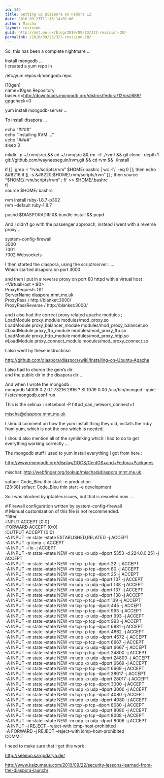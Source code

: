 ```yaml
---
id: 346
title: Setting up Diaspora on Fedora 12
date: 2010-09-23T11:13:14+01:00
author: Mischa
layout: revision
guid: http://mmt.me.uk/blog/2010/09/23/322-revision-20/
permalink: /2010/09/23/322-revision-20/
---
```

So, this has been a complete nightmare &#8230;

Install mongodb &#8230;  
I created a yum repo in 

/etc/yum.repos.d/mongodb.repo

[10gen]  
name=10gen Repository  
baseurl=http://downloads.mongodb.org/distros/fedora/12/os/i686/  
gpgcheck=0

yum install mongodb-server &#8230; 

To install disapora &#8230; 

echo &#8220;####&#8221;  
echo &#8220;Installing RVM &#8230;&#8221;  
echo &#8220;####&#8221;  
sleep 3

mkdir -p ~/.rvm/src/ && cd ~/.rvm/src && rm -rf ./rvm/ && git clone &#8211;depth 1 git://github.com/wayneeseguin/rvm.git && cd rvm && ./install

if [[ \`grep -l &#8220;rvm/scripts/rvm&#8221; $HOME/.bashrc | wc -l\` -eq 0 ]]; then  
echo &#8216;if [[ -s &#8220;$HOME/.rvm/scripts/rvm&#8221; ]] ; then source &#8220;$HOME/.rvm/scripts/rvm&#8221; ; fi&#8217; >> $HOME/.bashrc  
fi  
source $HOME/.bashrc

rvm install ruby-1.8.7-p302  
rvm &#8211;default ruby-1.8.7

pushd $DIASPORADIR && bundle install && popd

And I didn&#8217;t go with the passenger approach, instead i went with a reverse proxy &#8230;

system-config-firewall  
3000  
7001  
7002 Websockets 

I then started the diaspora, using the script/server : &#8230;  
Which started disapora on port 3000

and then i put in a reverse proxy on port 80 httpd with a virtual host :  
<VirtualHost *:80>  
ProxyRequests Off  
ServerName diaspora.mmt.me.uk  
ProxyPass / http://blanket:3000/  
ProxyPassReverse / http://blanket:3000/  
</VirtualHost>

and i also had the correct proxy related apache modules ;  
LoadModule proxy\_module modules/mod\_proxy.so  
LoadModule proxy\_balancer\_module modules/mod\_proxy\_balancer.so  
#LoadModule proxy\_ftp\_module modules/mod\_proxy\_ftp.so  
LoadModule proxy\_http\_module modules/mod\_proxy\_http.so  
#LoadModule proxy\_connect\_module modules/mod\_proxy\_connect.so

I also went by these instructiosn 

http://github.com/diaspora/diaspora/wiki/Installing-on-Ubuntu-Apache

I also had to chcron the gem&#8217;s dir  
and the public dir in the disapora dir .. 

And when I wrote the mongodb :  
mongodb 14008 0.2 0.1 73216 2816 ? Sl 19:19 0:00 /usr/bin/mongod &#8211;quiet -f /etc/mongodb.conf run

This is the selinux : setsebool -P httpd\_can\_network_connect=1

mischa@diaspora.mmt.me.uk 

I should comment on how the yum install thing they did, installs the ruby from yum, which is not the one which is needed.

I should also mention all of the symlinking which i had to do to get everything working correctly &#8230;

The mongodb stuff i used to yum install everything I got from here : 

http://www.mongodb.org/display/DOCS/CentOS+and+Fedora+Packages

mischat: http://webfinger.org/lookup/mischa@diaspora.mmt.me.uk

sofaer: Code_Bleu thin start -e production  
[23:38] sofaer: Code_Bleu thin start -e development

So i was blocked by iptables issues, but that is resovled now &#8230; 

\# Firewall configuration written by system-config-firewall  
\# Manual customization of this file is not recommended.  
*filter  
:INPUT ACCEPT [0:0]  
:FORWARD ACCEPT [0:0]  
:OUTPUT ACCEPT [0:0]  
-A INPUT -m state &#8211;state ESTABLISHED,RELATED -j ACCEPT  
-A INPUT -p icmp -j ACCEPT  
-A INPUT -i lo -j ACCEPT  
-A INPUT -m state &#8211;state NEW -m udp -p udp &#8211;dport 5353 -d 224.0.0.251 -j ACCEPT  
-A INPUT -m state &#8211;state NEW -m tcp -p tcp &#8211;dport 22 -j ACCEPT  
-A INPUT -m state &#8211;state NEW -m tcp -p tcp &#8211;dport 80 -j ACCEPT  
-A INPUT -m state &#8211;state NEW -m tcp -p tcp &#8211;dport 25 -j ACCEPT  
-A INPUT -m state &#8211;state NEW -m udp -p udp &#8211;dport 137 -j ACCEPT  
-A INPUT -m state &#8211;state NEW -m udp -p udp &#8211;dport 138 -j ACCEPT  
-A INPUT -m state &#8211;state NEW -m udp -p udp &#8211;dport 137 -j ACCEPT  
-A INPUT -m state &#8211;state NEW -m udp -p udp &#8211;dport 138 -j ACCEPT  
-A INPUT -m state &#8211;state NEW -m tcp -p tcp &#8211;dport 139 -j ACCEPT  
-A INPUT -m state &#8211;state NEW -m tcp -p tcp &#8211;dport 445 -j ACCEPT  
-A INPUT -m state &#8211;state NEW -m tcp -p tcp &#8211;dport 993 -j ACCEPT  
-A INPUT -m state &#8211;state NEW -m udp -p udp &#8211;dport 993 -j ACCEPT  
-A INPUT -m state &#8211;state NEW -m tcp -p tcp &#8211;dport 993 -j ACCEPT  
-A INPUT -m state &#8211;state NEW -m tcp -p tcp &#8211;dport 6881 -j ACCEPT  
-A INPUT -m state &#8211;state NEW -m tcp -p tcp &#8211;dport 4662 -j ACCEPT  
-A INPUT -m state &#8211;state NEW -m udp -p udp &#8211;dport 4672 -j ACCEPT  
-A INPUT -m state &#8211;state NEW -m tcp -p tcp &#8211;dport 6667 -j ACCEPT  
-A INPUT -m state &#8211;state NEW -m udp -p udp &#8211;dport 6667 -j ACCEPT  
-A INPUT -m state &#8211;state NEW -m tcp -p tcp &#8211;dport 24800 -j ACCEPT  
-A INPUT -m state &#8211;state NEW -m udp -p udp &#8211;dport 24800 -j ACCEPT  
-A INPUT -m state &#8211;state NEW -m udp -p udp &#8211;dport 6669 -j ACCEPT  
-A INPUT -m state &#8211;state NEW -m tcp -p tcp &#8211;dport 6669 -j ACCEPT  
-A INPUT -m state &#8211;state NEW -m tcp -p tcp &#8211;dport 28017 -j ACCEPT  
-A INPUT -m state &#8211;state NEW -m udp -p udp &#8211;dport 28017 -j ACCEPT  
-A INPUT -m state &#8211;state NEW -m tcp -p tcp &#8211;dport 3000 -j ACCEPT  
-A INPUT -m state &#8211;state NEW -m udp -p udp &#8211;dport 3000 -j ACCEPT  
-A INPUT -m state &#8211;state NEW -m tcp -p tcp &#8211;dport 4080 -j ACCEPT  
-A INPUT -m state &#8211;state NEW -m udp -p udp &#8211;dport 4080 -j ACCEPT  
-A INPUT -m state &#8211;state NEW -m tcp -p tcp &#8211;dport 8080 -j ACCEPT  
-A INPUT -m state &#8211;state NEW -m udp -p udp &#8211;dport 8080 -j ACCEPT  
-A INPUT -m state &#8211;state NEW -m tcp -p tcp &#8211;dport 8008 -j ACCEPT  
-A INPUT -m state &#8211;state NEW -m udp -p udp &#8211;dport 8008 -j ACCEPT  
-A INPUT -j REJECT &#8211;reject-with icmp-host-prohibited  
-A FORWARD -j REJECT &#8211;reject-with icmp-host-prohibited  
COMMIT

I need to make sure that I get this work : 

http://seedup.sargodarya.de/

http://www.kalzumeus.com/2010/09/22/security-lessons-learned-from-the-diaspora-launch/